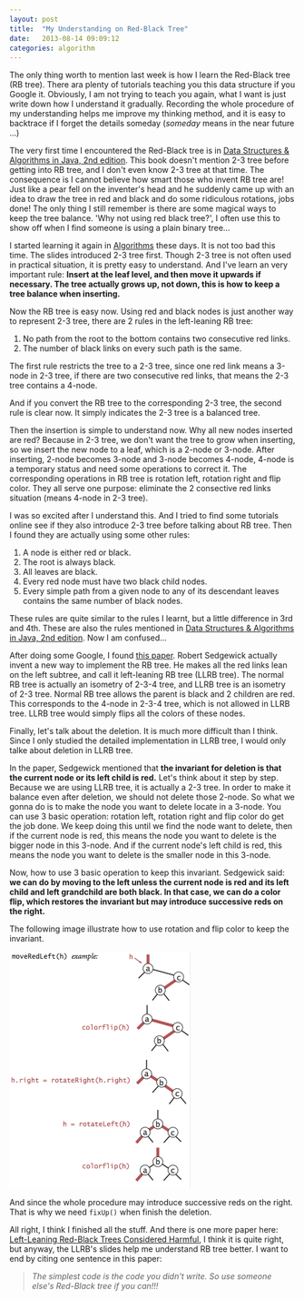 ```yaml
---
layout: post
title:  "My Understanding on Red-Black Tree"
date:   2013-08-14 09:09:12
categories: algorithm
---
```


The only thing worth to mention last week is how I learn the Red-Black tree (RB tree). There ara plenty of tutorials teaching you this data structure if you Google it. Obviously, I am not trying to teach you again, what I want is just write down how I understand it gradually. Recording the whole procedure of my understanding helps me improve my thinking method, and it is easy to backtrace if I forget the details someday (_someday_ means in the near future …)

The very first time I encountered the Red-Black tree is in [Data Structures & Algorithms in Java, 2nd edition][DSA]. This book doesn't mention 2-3 tree before getting into RB tree, and I don't even know 2-3 tree at that time. The consequence is I cannot believe how smart those who invent RB tree are! Just like a pear fell on the inventer's head and he suddenly came up with an idea to draw the tree in red and black and do some ridiculous rotations, jobs done! The only thing I still remember is there are some magical ways to keep the tree balance. 'Why not using red black tree?', I often use this to show off when I find someone is using a plain binary tree…

I started learning it again in [Algorithms][algorithms] these days. It is not too bad this time. The slides introduced 2-3 tree first. Though 2-3 tree is not often used in practical situation, it is pretty easy to understand. And I've learn an very important rule: **Insert at the leaf level, and then move it upwards if necessary. The tree actually grows up, not down, this is how to keep a tree balance when inserting.**

Now the RB tree is easy now. Using red and black nodes is just another way to represent 2-3 tree, there are 2 rules in the left-leaning RB tree:

1. No path from the root to the bottom contains two consecutive red links.
2. The number of black links on every such path is the same.

The first rule restricts the tree to a 2-3 tree, since one red link means a 3-node in 2-3 tree, if there are two consecutive red links, that means the 2-3 tree contains a 4-node.

And if you convert the RB tree to the corresponding 2-3 tree, the second rule is clear now. It simply indicates the 2-3 tree is a balanced tree.

Then the insertion is simple to understand now. Why all new nodes inserted are red? Because in 2-3 tree, we don't want the tree to grow when inserting, so we insert the new node to a leaf, which is a 2-node or 3-node. After inserting, 2-node becomes 3-node and 3-node becomes 4-node, 4-node is a temporary status and need some operations to correct it. The corresponding operations in RB tree is rotation left, rotation right and flip color. They all serve one purpose: eliminate the 2 consective red links situation (means 4-node in 2-3 tree).

I was so excited after I understand this. And I tried to find some tutorials online see if they also introduce 2-3 tree before talking about RB tree. Then I found they are actually using some other rules:

1. A node is either red or black.
2. The root is always black.
3. All leaves are black.
4. Every red node must have two black child nodes.
5. Every simple path from a given node to any of its descendant leaves contains the same number of black nodes.

These rules are quite similar to the rules I learnt, but a little difference in 3rd and 4th. These are also the rules mentioned in [Data Structures & Algorithms in Java, 2nd edition][DSA]. Now I am confused...

After doing some Google, I found [this paper][paper]. Robert Sedgewick actually invent a new way to implement the RB tree. He makes all the red links lean on the left subtree, and call it left-leaning RB tree (LLRB tree). The normal RB tree is actually an isometry of 2-3-4 tree, and LLRB tree is an isometry of 2-3 tree. Normal RB tree allows the parent is black and 2 children are red. This corresponds to the 4-node in 2-3-4 tree, which is not allowed in LLRB tree. LLRB tree would simply flips all the colors of these nodes.

Finally, let's talk about the deletion. It is much more difficult than I think. Since I only studied the detailed implementation in LLRB tree, I would only talke about deletion in LLRB tree.

In the paper, Sedgewick mentioned that **the invariant for deletion is that the current node or its left child is red.** Let's think about it step by step. Because we are using LLRB tree, it is actually a 2-3 tree. In order to make it balance even after deletion, we should not delete those 2-node. So what we gonna do is to make the node you want to delete locate in a 3-node. You can use 3 basic operation: rotation left, rotation right and flip color do get the job done. We keep doing this until we find the node want to delete, then if the current node is red, this means the node you want to delete is the bigger node in this 3-node. And if the current node's left child is red, this means the node you want to delete is the smaller node in this 3-node.

Now, how to use 3 basic operation to keep this invariant. Sedgewick said: **we can do by moving to the left unless the current node is red and its left child and left grandchild are both black. In that case, we can do a color flip, which restores the invariant but may introduce successive reds on the right.**

The following image illustrate how to use rotation and flip color to keep the invariant.

![moveRedLeft](/assets/img/moveRedLeft.png)

And since the whole procedure may introduce successive reds on the right. That is why we need `fixUp()` when finish the deletion.

All right, I think I finished all the stuff. And there is one more paper here: [Left-Leaning Red-Black Trees Considered Harmful][paper2], I think it is quite right, but anyway, the LLRB's slides help me understand RB tree better. I want to end by citing one sentence in this paper:
> _The simplest code is the code you didn't write. So use someone else's Red-Black tree if you can!!!_

[DSA]:http://www.amazon.com/Data-Structures-Algorithms-Java-Edition/dp/0672324539

[algorithms]: http://www.amazon.com/Algorithms-4th-Edition-Robert-Sedgewick/dp/032157351X/ref=sr_1_1?ie=UTF8&qid=1375665091&sr=8-1&keywords=algorithms

[paper]: http://www.cs.princeton.edu/~rs/talks/LLRB/LLRB.pdf

[paper2]: http://www.read.seas.harvard.edu/~kohler/notes/llrb.html
